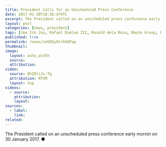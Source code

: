 ```yaml
---
title: President Calls for an Unscheduled Press Conference
date: 2017-01-30T18:36:47UTC
excerpt: The President called on an unscheduled press conference early morning on 30 January 2017.
layout: post
categories: [news, president]
tags: [Jee Ick Joo, Rafael Dumlao III, Ronald dela Rosa, Maute Group, PNP Chief, Lanao del Sur, Enhanced Defense and Cooperation Agreement, EDCA, ISIS]
published: true
permalink: /news/xeVQ5yOnlkGQPap
thumbnail:
image:
  layout: auto_width
  source: 
  attribution: 
video:
  source: QhZ8liJx-Tg
  attribution: RTVM
  layout: top
videos:
  - source: 
    attribution: 
    layout: 
sources:
  - label:
    link:
related:
---
```


The President called on an unscheduled press conference early mornin on 30 January 2017.
&#x25cf;

